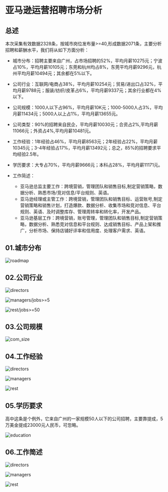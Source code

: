 # 亚马逊运营招聘市场分析

## 总述

本次采集有效数据2328条，按城市岗位发布量\>=40,形成数据2071条，主要分析招聘和薪酬水平，我们将从如下方面分析：

-   城市分布：招聘主要来自广州，占市场招聘的52%，平均月薪10275元；宁波占10%，平均月薪10105元；东莞和杭州均占8%，东莞平均月薪9296元，杭州平均月薪10494元；其余都在5%以下。

-   公司行业：互联网/电商占38%，平均月薪10254元；贸易/进出口占32%，平均月薪9788元；服装/纺织/皮革占6%，平均月薪9337元；其余行业都在4%以下。

-   公司规模：1000人以下占96%，平均月薪10K元；1000-5000人占3%，平均月薪11434元；5000人以上占1%，平均月薪13655元。

-   公司类型：90%的招聘来自民企，平均月薪10030元；合资占2%,平均月薪11066元；外资占4%,平均月薪10481元。

-   工作经验：1年经验占46%，平均月薪8563元；2年经验占22%，平均月薪10345元；3-4年经验占17%，平均月薪13492元；总之，85%的招聘要求平均经验2.5年。

-   学历要求：大专占70%，平均月薪9666元；本科占28%，平均月薪11171元。

-   工作简述：

    -   亚马逊总监主要工作：跨境营销，管理团队和销售目标,制定营销策略，数据分析、熟悉市场/竞对信息/平台规则、英语。
    -   亚马逊经理或主管工作：跨境营销，管理团队和销售目标、运营账号,制定营销策略和销售计划，打造爆款、数据分析、收集市场和竞对信息、平台规则、英语、及时调整库存、管理周转率和转化率，开发产品。
    -   亚马逊基层工作：跨境营销，账号管理，管理团队和销售目标,制定营销策略，数据分析、熟悉竞对信息和平台规则、达成销售目标、产品上架和推广，分析市场、保持店铺好评率和信用度、处理客户需求、英语。

## 01.城市分布

![roadmap](Rplot01_roadmap.jpg)

## 02.公司行业

![directors](Rplot02_directors.png)

![managers/jobs\>=5](Rplot02_managers.png)

![rest/jobs\>=50](Rplot02_rest.png)

## 03.公司规模

![com_size](Rplot03_com_size.png)

## 04.工作经验

![directors](Rplot04_directors.png)

![managers](Rplot04_managers.png)

![rest](Rplot04_rest.png)

## 05.学历要求

高中这条是个例外，它来自广州的一家规模50人以下的公司招聘，主要靠提成，5万美金提成23000元人民币，可忽略。

![education](Rplot05_education.png)

## 06.工作简述

![directors](Rplot06_directors.png)

![managers](Rplot06_managers.png)

![rest](Rplot06_rest.png)
